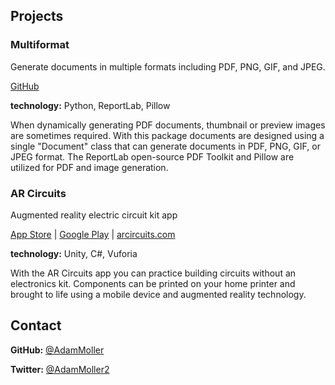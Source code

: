 ## Projects

### Multiformat
Generate documents in multiple formats including PDF, PNG, GIF, and JPEG.

[GitHub](https://github.com/AdamMoller/multiformat)

**technology:** Python, ReportLab, Pillow

When dynamically generating PDF documents, thumbnail or preview images are sometimes required. With this package documents are designed using a single "Document" class that can generate documents in PDF, PNG, GIF, or JPEG format. The ReportLab open-source PDF Toolkit and Pillow are utilized for PDF and image generation.


### AR Circuits
Augmented reality electric circuit kit app

[App Store](https://itunes.apple.com/us/app/ar-circuits-augmented-reality-electric-circuit-kit/id1078510835) |
[Google Play](https://play.google.com/store/apps/details?id=com.ExplorentalLLC.arCircuits) |
[arcircuits.com](http://arcircuits.com)

**technology:** Unity, C#, Vuforia

With the AR Circuits app you can practice building circuits without an electronics kit. Components can be printed on your home printer and brought to life using a mobile device and augmented reality technology.


## Contact

**GitHub:** [@AdamMoller](https://github.com/AdamMoller/)

**Twitter:** [@AdamMoller2](https://twitter.com/AdamMoller2)

